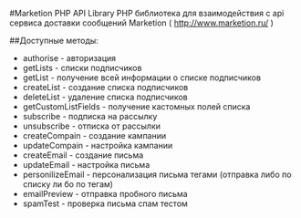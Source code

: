 #Marketion PHP API Library
PHP библиотека для взаимодействия с api 
сервиса доставки сообщений Marketion ( http://www.marketion.ru/ )

##Доступные методы:
* authorise - авторизация
* getLists - списки подписчиков
* getList - получение всей информации о списке подписчиков
* createList - создание списка подписчиков
* deleteList - удаление списка подписчиков
* getCustomListFields - получение кастомных полей списка
* subscribe - подписка на рассылку
* unsubscribe - отписка от рассылки
* createCompain - создание кампании
* updateCompain - настройка кампании
* createEmail - создание письма
* updateEmail - настройка письма
* personilizeEmail - персонализация письма тегами (отправка либо по списку ли бо по тегам)
* emailPreview - отправка пробного письма
* spamTest - проверка письма спам тестом
